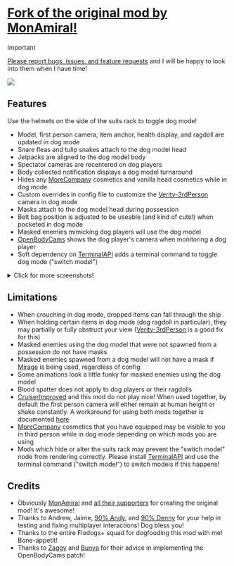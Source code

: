 # [Fork of the original mod by **MonAmiral**!](https://thunderstore.io/c/lethal-company/p/MonAmiral/PlayerDogModel/)

> [!IMPORTANT]
> [Please report bugs, issues, and feature requests](https://github.com/wongnata/PlayerDogModel_Plus/issues/) and I will be happy to look into them when I have time!

![](https://i.imgur.com/s1SdJxD.png)

## Features

Use the helmets on the side of the suits rack to toggle dog mode!

- Model, first person camera, item anchor, health display, and ragdoll are updated in dog mode
- Snare fleas and tulip snakes attach to the dog model head
- Jetpacks are aligned to the dog model body
- Spectator cameras are recentered on dog players
- Body collected notification displays a dog model turnaround
- Hides any [MoreCompany](https://thunderstore.io/c/lethal-company/p/notnotnotswipez/MoreCompany/) cosmetics and vanilla head cosmetics while in dog mode
- Custom overrides in config file to customize the [Verity-3rdPerson](https://thunderstore.io/c/lethal-company/p/Verity/3rdPerson/) camera in dog mode
- Masks attach to the dog model head during possession
- Belt bag position is adjusted to be useable (and kind of cute!) when pocketed in dog mode
- Masked enemies mimicking dog players will use the dog model
- [OpenBodyCams](https://thunderstore.io/c/lethal-company/p/Zaggy1024/OpenBodyCams/) shows the dog player's camera when monitoring a dog player
- Soft dependency on [TerminalAPI](https://thunderstore.io/c/lethal-company/p/NotAtomicBomb/TerminalApi/#creating-terminal-nodes) adds a terminal command to toggle dog mode ("switch model")

<details>

<summary>Click for more screenshots!</summary>

![](https://imgur.com/HqYB9te.png)
![](https://i.imgur.com/lJHsS3n.png)
![](https://i.imgur.com/dSnw0l3.png)
![](https://i.imgur.com/rnOUaUE.png)

</details>

## Limitations
- When crouching in dog mode, dropped items can fall through the ship
- When holding certain items in dog mode (dog ragdoll in particular), they may partially or fully obstruct your view ([Verity-3rdPerson](https://thunderstore.io/c/lethal-company/p/Verity/3rdPerson/) is a good fix for this)
- Masked enemies using the dog model that were not spawned from a possession do not have masks
- Masked enemies spawned from a dog model will not have a mask if [Mirage](https://thunderstore.io/c/lethal-company/p/qwbarch/Mirage/) is being used, regardless of config
- Some animations look a little funky for masked enemies using the dog model
- Blood spatter does not apply to dog players or their ragdolls
- [CruiserImproved](https://thunderstore.io/c/lethal-company/p/DiggC/CruiserImproved/) and this mod do not play nice! When used together, by default the first person camera will either remain at human height or shake constantly. A workaround for using both mods together is documented [here](https://github.com/wongnata/PlayerDogModel_Plus/issues/47#issuecomment-2382134952)
- [MoreCompany](https://thunderstore.io/c/lethal-company/p/notnotnotswipez/MoreCompany/) cosmetics that you have equipped may be visible to you in third person while in dog mode depending on which mods you are using
- Mods which hide or alter the suits rack may prevent the "switch model" node from rendering correctly. Please install [TerminalAPI](https://thunderstore.io/c/lethal-company/p/NotAtomicBomb/TerminalApi/#creating-terminal-nodes) and use the terminal command ("switch model") to switch models if this happens!

## Credits
- Obviously [MonAmiral](https://thunderstore.io/c/lethal-company/p/MonAmiral/) and [all their supporters](https://github.com/MonAmiral/PlayerDogModel?tab=readme-ov-file#credits) for creating the original mod! It's awesome!
- Thanks to Andrew, Jaime, [90% Andy](https://www.90percentstudios.com/), and [90% Denny](https://www.90percentstudios.com/) for your help in testing and fixing multiplayer interactions! Dog bless you!
- Thanks to the entire Flodogs+ squad for dogfooding this mod with me! Bone-appetit!
- Thanks to [Zaggy](https://thunderstore.io/c/lethal-company/p/Zaggy1024/) and [Bunya](https://thunderstore.io/c/lethal-company/p/BunyaPineTree/?section=asset-replacements) for their advice in implementing the OpenBodyCams patch!